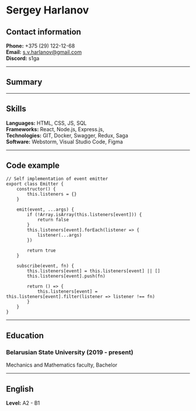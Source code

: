 # Sergey Harlanov

## Contact information
**Phone:** +375 (29) 122-12-68  
**Email:** s.v.harlanov@gmail.com  
**Discord:** s1ga
- - -

## Summary
- - -

## Skills
**Languages:** HTML, CSS, JS, SQL  
**Frameworks:** React, Node.js, Express.js,   
**Technologies:** GIT, Docker, Swagger, Redux, Saga  
**Software:** Webstorm, Visual Studio Code, Figma 

- - -

## Code example
~~~
// Self implementation of event emitter 
export class Emitter {
    constructor() {
        this.listeners = {}
    }

    emit(event, ...args) {
        if (!Array.isArray(this.listeners[event])) {
            return false
        }
        this.listeners[event].forEach(listener => {
            listener(...args)
        })

        return true
    }

    subscribe(event, fn) {
        this.listeners[event] = this.listeners[event] || []
        this.listeners[event].push(fn)
    
        return () => {
            this.listeners[event] = this.listeners[event].filter(listener => listener !== fn)
        }
    }
}
~~~
- - -

## Education
### Belarusian State University (2019 - present)  
Mechanics and Mathematics faculty, Bachelor

- - -

## English 
**Level:** A2 - B1
